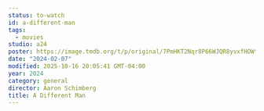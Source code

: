 ```yaml
---
status: to-watch
id: a-different-man
tags:
  - movies
studio: a24
poster: https://image.tmdb.org/t/p/original/7PmHKT2Nqr8P66WJQR8yvxfHOWt.jpg
date: "2024-02-07"
modified: 2025-10-16 20:05:41 GMT-04:00
year: 2024
category: general
director: Aaron Schimberg
title: A Different Man
---
```

